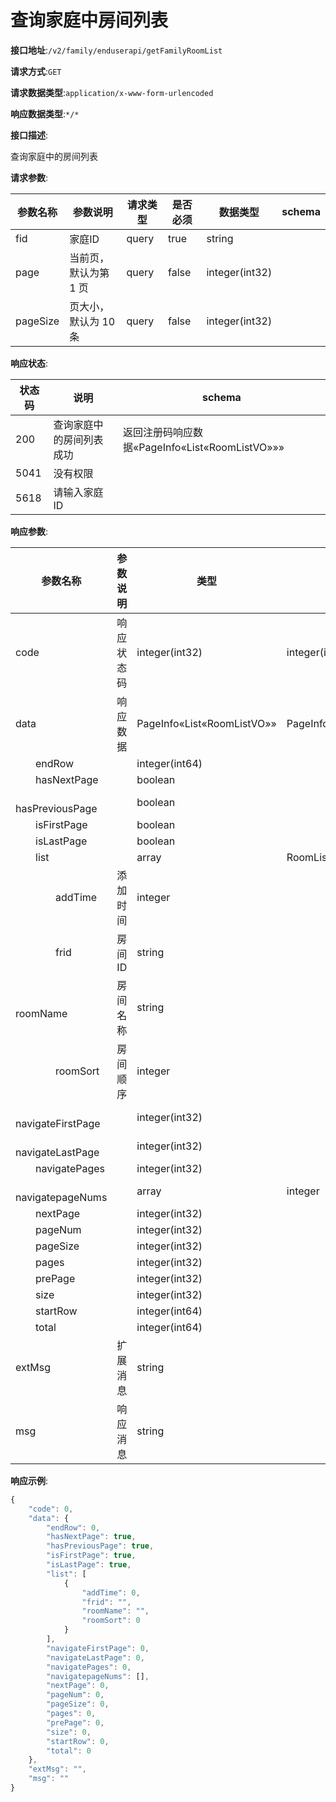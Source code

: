 # 查询家庭中房间列表


**接口地址**:`/v2/family/enduserapi/getFamilyRoomList`


**请求方式**:`GET`


**请求数据类型**:`application/x-www-form-urlencoded`


**响应数据类型**:`*/*`


**接口描述**:<p>查询家庭中的房间列表</p>


**请求参数**:


| 参数名称 | 参数说明              | 请求类型 | 是否必须 | 数据类型       | schema |
| -------- | --------------------- | -------- | -------- | -------------- | ------ |
| fid      | 家庭ID                | query    | true     | string         |        |
| page     | 当前页，默认为第 1 页 | query    | false    | integer(int32) |        |
| pageSize | 页大小，默认为 10 条  | query    | false    | integer(int32) |        |


**响应状态**:


| 状态码 | 说明                     | schema                                         |
| ------ | ------------------------ | ---------------------------------------------- |
| 200    | 查询家庭中的房间列表成功 | 返回注册码响应数据«PageInfo«List«RoomListVO»»» |
| 5041   | 没有权限                 |                                                |
| 5618   | 请输入家庭ID             |                                                |


**响应参数**:


| 参数名称                         | 参数说明   | 类型                       | schema                     |
| -------------------------------- | ---------- | -------------------------- | -------------------------- |
| code                             | 响应状态码 | integer(int32)             | integer(int32)             |
| data                             | 响应数据   | PageInfo«List«RoomListVO»» | PageInfo«List«RoomListVO»» |
| &emsp;&emsp;endRow               |            | integer(int64)             |                            |
| &emsp;&emsp;hasNextPage          |            | boolean                    |                            |
| &emsp;&emsp;hasPreviousPage      |            | boolean                    |                            |
| &emsp;&emsp;isFirstPage          |            | boolean                    |                            |
| &emsp;&emsp;isLastPage           |            | boolean                    |                            |
| &emsp;&emsp;list                 |            | array                      | RoomListVO                 |
| &emsp;&emsp;&emsp;&emsp;addTime  | 添加时间   | integer                    |                            |
| &emsp;&emsp;&emsp;&emsp;frid     | 房间ID     | string                     |                            |
| &emsp;&emsp;&emsp;&emsp;roomName | 房间名称   | string                     |                            |
| &emsp;&emsp;&emsp;&emsp;roomSort | 房间顺序   | integer                    |                            |
| &emsp;&emsp;navigateFirstPage    |            | integer(int32)             |                            |
| &emsp;&emsp;navigateLastPage     |            | integer(int32)             |                            |
| &emsp;&emsp;navigatePages        |            | integer(int32)             |                            |
| &emsp;&emsp;navigatepageNums     |            | array                      | integer                    |
| &emsp;&emsp;nextPage             |            | integer(int32)             |                            |
| &emsp;&emsp;pageNum              |            | integer(int32)             |                            |
| &emsp;&emsp;pageSize             |            | integer(int32)             |                            |
| &emsp;&emsp;pages                |            | integer(int32)             |                            |
| &emsp;&emsp;prePage              |            | integer(int32)             |                            |
| &emsp;&emsp;size                 |            | integer(int32)             |                            |
| &emsp;&emsp;startRow             |            | integer(int64)             |                            |
| &emsp;&emsp;total                |            | integer(int64)             |                            |
| extMsg                           | 扩展消息   | string                     |                            |
| msg                              | 响应消息   | string                     |                            |


**响应示例**:
```javascript
{
	"code": 0,
	"data": {
		"endRow": 0,
		"hasNextPage": true,
		"hasPreviousPage": true,
		"isFirstPage": true,
		"isLastPage": true,
		"list": [
			{
				"addTime": 0,
				"frid": "",
				"roomName": "",
				"roomSort": 0
			}
		],
		"navigateFirstPage": 0,
		"navigateLastPage": 0,
		"navigatePages": 0,
		"navigatepageNums": [],
		"nextPage": 0,
		"pageNum": 0,
		"pageSize": 0,
		"pages": 0,
		"prePage": 0,
		"size": 0,
		"startRow": 0,
		"total": 0
	},
	"extMsg": "",
	"msg": ""
}
```
